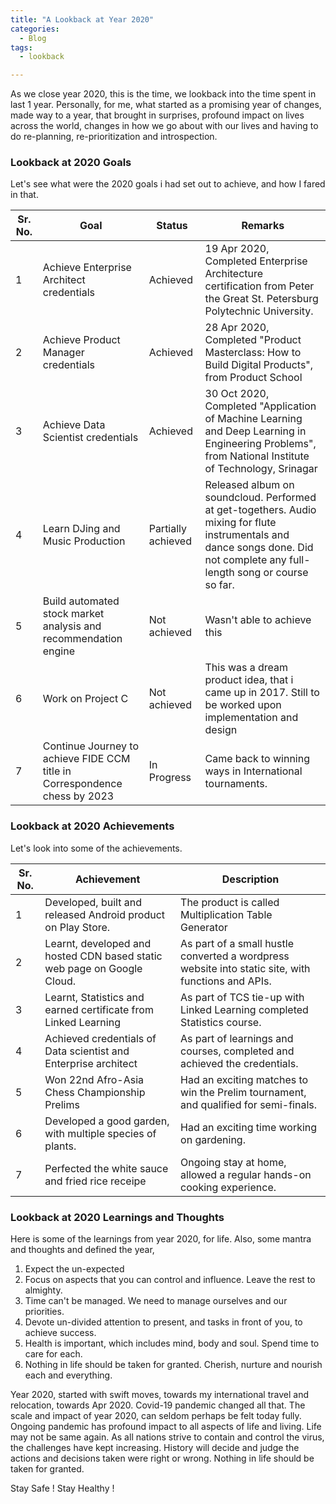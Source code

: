 ```yaml
---
title: "A Lookback at Year 2020"
categories:
  - Blog
tags:
  - lookback

---
```



As we close year 2020, this is the time, we lookback into the time spent in last 1 year. Personally, for me, what started as a promising year of changes, made way to a year, that brought in surprises, profound impact on lives across the world, changes in how we go about with our lives and having to do re-planning, re-prioritization and introspection.

### Lookback at 2020 Goals

Let's see what were the 2020 goals i had set out to achieve, and how I fared in that.

| Sr. No. | Goal | Status | Remarks
| ----------- | ----------- | ----------- | ----------- |
| 1 | Achieve Enterprise Architect credentials | Achieved | 19 Apr 2020, Completed Enterprise Architecture certification from Peter the Great St. Petersburg Polytechnic University. |
| 2 | Achieve Product Manager credentials | Achieved | 28 Apr 2020, Completed "Product Masterclass: How to Build Digital Products", from Product School |
| 3 | Achieve Data Scientist credentials | Achieved | 30 Oct 2020, Completed "Application of Machine Learning and Deep Learning in Engineering Problems", from National Institute of Technology, Srinagar |
| 4 | Learn DJing and Music Production | Partially achieved | Released album on soundcloud. Performed at get-togethers. Audio mixing for flute instrumentals and dance songs done. Did not complete any full-length song or course so far. |
| 5 | Build automated stock market analysis and recommendation engine | Not achieved | Wasn't able to achieve this |
| 6 | Work on Project C  | Not achieved | This was a dream product idea, that i came up in 2017. Still to be worked upon implementation and design |
| 7 |Continue Journey to achieve FIDE CCM title in Correspondence chess by 2023 | In Progress | Came back to winning ways in International tournaments. |




### Lookback at 2020 Achievements

Let's look into some of the achievements.

| Sr. No. | Achievement | Description |
| ----------- | ----------- | ----------- | 
| 1 | Developed, built and released Android product on Play Store.   | The product is called Multiplication Table Generator|
| 2 | Learnt, developed and hosted CDN based static web page on Google Cloud. | As part of a small hustle converted a wordpress website into static site, with functions and APIs. |
| 3 | Learnt, Statistics and earned certificate from Linked Learning | As part of TCS tie-up with Linked Learning completed Statistics course. |
| 4 | Achieved credentials of Data scientist and Enterprise architect | As part of learnings and courses, completed and achieved the credentials. |
| 5 | Won 22nd Afro-Asia Chess Championship Prelims  | Had an exciting matches to win the Prelim tournament, and qualified for semi-finals. |
| 6 | Developed a good garden, with multiple species of plants.  | Had an exciting time working on gardening. |
| 7 | Perfected the white sauce and fried rice receipe  | Ongoing stay at home, allowed a regular hands-on cooking experience. |


### Lookback at 2020 Learnings and Thoughts
Here is some of the learnings from year 2020, for life. Also, some mantra and thoughts and defined the year,
1. Expect the un-expected
2. Focus on aspects that you can control and influence. Leave the rest to almighty.
3. Time can't be managed. We need to manage ourselves and our priorities.
4. Devote un-divided attention to present, and tasks in front of you, to achieve success.
5. Health is important, which includes mind, body and soul. Spend time to care for each.
6. Nothing in life should be taken for granted. Cherish, nurture and nourish each and everything.

Year 2020, started with swift moves, towards my international travel and relocation, towards Apr 2020. Covid-19 pandemic changed all that. The scale and impact of year 2020, can seldom perhaps be felt today fully. Ongoing pandemic has profound impact to all aspects of life and living. Life may not be same again. As all nations strive to contain and control the virus, the challenges have kept increasing. History will decide and judge the actions and decisions taken were right or wrong. Nothing in life should be taken for granted.

Stay Safe ! Stay Healthy !




